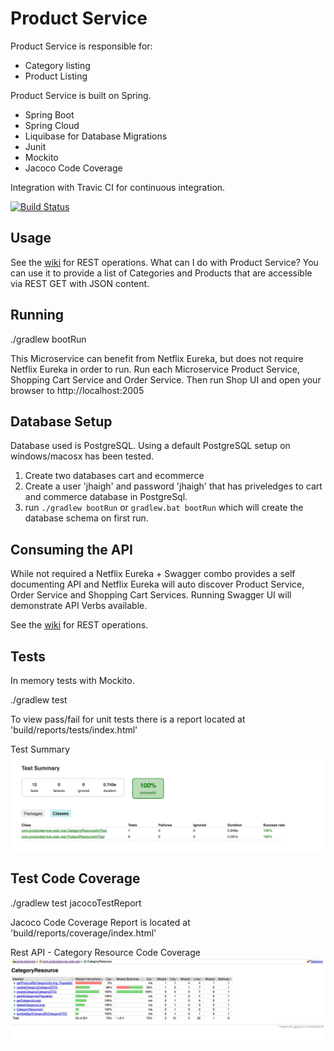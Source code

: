 # Product Service

Product Service is responsible for:
- Category listing
- Product Listing

Product Service is built on Spring. 

- Spring Boot
- Spring Cloud
- Liquibase for Database Migrations
- Junit
- Mockito
- Jacoco Code Coverage 

Integration with Travic CI for continuous integration.

[![Build Status](https://travis-ci.org/haighis/product-service.svg?branch=master)](https://travis-ci.org/haighis/product-service)

## Usage
See the [wiki](https://github.com/haighis/product-service/wiki) for REST operations. What can I do with Product Service? You can use it to provide a list of Categories and Products that are accessible via REST GET with JSON content.

## Running

./gradlew bootRun

This Microservice can benefit from Netflix Eureka, but does not require Netflix Eureka in order to run. Run each Microservice Product Service, Shopping Cart Service and Order Service. Then run Shop UI and open your browser to http://localhost:2005

## Database Setup

Database used is PostgreSQL. Using a default PostgreSQL setup on windows/macosx has been tested. 
1. Create two databases cart and ecommerce
2. Create a user 'jhaigh' and password 'jhaigh' that has priveledges to cart and commerce database in PostgreSql.
3. run ```./gradlew bootRun``` or ```gradlew.bat bootRun``` which will create the database schema on first run.

## Consuming the API

While not required a Netflix Eureka + Swagger combo provides a self documenting API and Netflix Eureka will auto discover Product Service, Order Service and Shopping Cart Services. Running Swagger UI will demonstrate API Verbs available. 

See the [wiki](https://github.com/haighis/product-service/wiki) for REST operations.

## Tests

In memory tests with Mockito.  

./gradlew test

To view pass/fail for unit tests there is a report located at 'build/reports/tests/index.html'

Test Summary
![Test Summary](/media/TestSummary.jpg?raw=true "Test Summary")

## Test Code Coverage

./gradlew test jacocoTestReport

Jacoco Code Coverage Report is located at 'build/reports/coverage/index.html'

Rest API - Category Resource Code Coverage
![Category Resource](/media/CategoryResource.jpg?raw=true "Rest API - Category Resource Code Coverage")